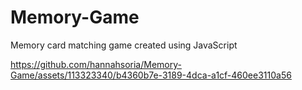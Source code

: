 # Memory-Game

Memory card matching game created using JavaScript

https://github.com/hannahsoria/Memory-Game/assets/113323340/b4360b7e-3189-4dca-a1cf-460ee3110a56

